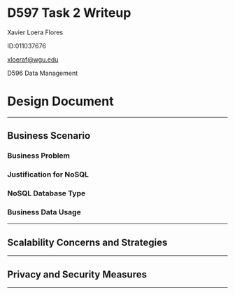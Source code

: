 # D597 Task 2 Writeup

Xavier Loera Flores

ID:011037676

xloeraf@wgu.edu

D596 Data Management

# Design Document

---

## Business Scenario

### Business Problem

### Justification for NoSQL

### NoSQL Database Type

### Business Data Usage

---

## Scalability Concerns and Strategies

---

## Privacy and Security Measures

---
